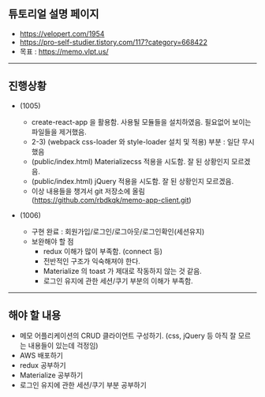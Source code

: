 ## 튜토리얼 설명 페이지

- https://velopert.com/1954
- https://pro-self-studier.tistory.com/117?category=668422
- 목표 : https://memo.vlpt.us/

---

## 진행상황

- (1005)

  - create-react-app 을 활용함. 사용될 모듈들을 설치하였음. 필요없어 보이는 파일들을 제거했음.
  - 2-3) (webpack css-loader 와 style-loader 설치 및 적용) 부분 : 일단 무시했음
  - (public/index.html) Materializecss 적용을 시도함. 잘 된 상황인지 모르겠음.
  - (public/index.html) jQuery 적용을 시도함. 잘 된 상황인지 모르겠음.
  - 이상 내용들을 챙겨서 git 저장소에 올림 (https://github.com/rbdkqk/memo-app-client.git)

- (1006)
  - 구현 완료 : 회원가입/로그인/로그아웃/로그인확인(세션유지)
  - 보완해야 할 점
    - redux 이해가 많이 부족함. (connect 등)
    - 전반적인 구조가 익숙해져야 한다.
    - Materialize 의 toast 가 제대로 작동하지 않는 것 같음.
    - 로그인 유지에 관한 세션/쿠기 부분의 이해가 부족함.

---

## 해야 할 내용

- 메모 어플리케이션의 CRUD 클라이언트 구성하기. (css, jQuery 등 아직 잘 모르는 내용들이 있는데 걱정임)
- AWS 배포하기
- redux 공부하기
- Materialize 공부하기
- 로그인 유지에 관한 세션/쿠기 부분 공부하기

<!-- ---

## (이하는 create-react-app 의 기본 readme.md 에 포함된 내용들임)

---

This project was bootstrapped with [Create React App](https://github.com/facebook/create-react-app).

## Available Scripts

In the project directory, you can run:

### `yarn start`

Runs the app in the development mode.<br />
Open [http://localhost:3000](http://localhost:3000) to view it in the browser.

The page will reload if you make edits.<br />
You will also see any lint errors in the console.

### `yarn test`

Launches the test runner in the interactive watch mode.<br />
See the section about [running tests](https://facebook.github.io/create-react-app/docs/running-tests) for more information.

### `yarn build`

Builds the app for production to the `build` folder.<br />
It correctly bundles React in production mode and optimizes the build for the best performance.

The build is minified and the filenames include the hashes.<br />
Your app is ready to be deployed!

See the section about [deployment](https://facebook.github.io/create-react-app/docs/deployment) for more information.

### `yarn eject`

**Note: this is a one-way operation. Once you `eject`, you can’t go back!**

If you aren’t satisfied with the build tool and configuration choices, you can `eject` at any time. This command will remove the single build dependency from your project.

Instead, it will copy all the configuration files and the transitive dependencies (webpack, Babel, ESLint, etc) right into your project so you have full control over them. All of the commands except `eject` will still work, but they will point to the copied scripts so you can tweak them. At this point you’re on your own.

You don’t have to ever use `eject`. The curated feature set is suitable for small and middle deployments, and you shouldn’t feel obligated to use this feature. However we understand that this tool wouldn’t be useful if you couldn’t customize it when you are ready for it.

## Learn More

You can learn more in the [Create React App documentation](https://facebook.github.io/create-react-app/docs/getting-started).

To learn React, check out the [React documentation](https://reactjs.org/).

### Code Splitting

This section has moved here: https://facebook.github.io/create-react-app/docs/code-splitting

### Analyzing the Bundle Size

This section has moved here: https://facebook.github.io/create-react-app/docs/analyzing-the-bundle-size

### Making a Progressive Web App

This section has moved here: https://facebook.github.io/create-react-app/docs/making-a-progressive-web-app

### Advanced Configuration

This section has moved here: https://facebook.github.io/create-react-app/docs/advanced-configuration

### Deployment

This section has moved here: https://facebook.github.io/create-react-app/docs/deployment

### `yarn build` fails to minify

This section has moved here: https://facebook.github.io/create-react-app/docs/troubleshooting#npm-run-build-fails-to-minify -->
